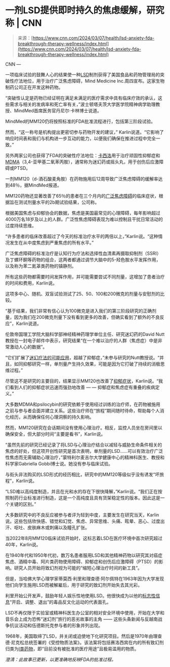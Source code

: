 <!--yml

category: 未分类

date: 2024-05-27 14:42:12

-->

# 一剂LSD提供即时持久的焦虑缓解，研究称 | CNN

> 来源：[https://www.cnn.com/2024/03/07/health/lsd-anxiety-fda-breakthrough-therapy-wellness/index.html](https://www.cnn.com/2024/03/07/health/lsd-anxiety-fda-breakthrough-therapy-wellness/index.html)

CNN —

一项临床试验的鼓舞人心的结果使一种[LSD](https://www.cnn.com/2020/02/27/health/lsd-overdoses-case-studies-wellness/index.html)制剂获得了美国食品和药物管理局的突破性疗法地位，用于治疗广泛焦虑障碍，Mind Medicine Inc.周四宣布。这家生物制药公司正在开发这种药物。

“突破性认定是药物已经证明在满足未满足的医疗需求中具有临床疗效的承认，这些需求与相关的发病率和死亡率有关，”波士顿塔夫茨大学医学院精神病学助理教授、MindMed首席医务官丹尼尔·卡林博士说道。

MindMed的MM120仍将按照标准的FDA批准流程进行，包括第三阶段试验。

然而，“这一称号是机构提出更密切参与药物开发的建议，” Karlin说道。“它影响了响应时间表和我们与机构进一步互动的能力，以便我们确保在推进过程中完全一致。”

另外两家公司也获得了FDA的突破性疗法地位：[卡西洛](https://compasspathways.com/compass-pathways-receives-fda-breakthrough-therapy-designation-for-psilocybin-therapy-for-treatment-resistant-depression/)用于治疗顽固性抑郁症和[MDMA](https://maps.org/news/media/press-release-fda-grants-breakthrough-therapy-designation-for-mdma-assisted-psychotherapy-for-ptsd-agrees-on-special-protocol-assessment-for-phase-3-trials/)（3,4-亚甲基二氧苯丙胺），通常称为迷幻药或摇头丸，用于创伤后应激障碍或PTSD。

一剂MM120（d-酒石酸麦角胺）在药物施用后12周导致广泛焦虑障碍的缓解率达到48％，据MindMed报道。

MM120药物还显著改善了65％的患者在三个月内的[广泛焦虑障碍](https://www.cnn.com/2022/04/01/health/social-anxiety-cognitive-behavioral-therapy-benefits-wellness/index.html)的临床症状，根据旨在测试剂量水平的2b期试验结果，公司称。

根据美国焦虑与抑郁协会的数据，焦虑是美国最常见的心理障碍，每年影响超过4000万名18岁及以上的人群。广泛性焦虑障碍表现为难以控制且干扰日常活动的过度持续思维。

“许多患者的临床改善超过了今天的标准治疗水平的两倍以上，”Karlin说。“这种情况发生在从中度焦虑到严重焦虑的所有水平。”

广泛焦虑障碍的标准治疗是认知行为疗法和选择性血清素再摄取抑制剂（SSRI）及丁螺环酮等药物的组合，这两者都通过调节大脑中的5-羟色胺水平发挥作用，以及称为苯二氮䓬类药物的镇静剂。

所有这些药物都需要时间发挥作用，并可能需要尝试不同剂量，这增加了患者治疗的时间和费用，Karlin说。

这项多中心、随机、双盲试验测试了25、50、100和200微克的剂量与安慰剂的比较。

“基于结果，我们非常有信心认为100微克是进入我们的第三阶段研究的正确剂量，因为我们在200微克剂量下没有看到更多的改善，但确实看到了额外的不良反应”，Karlin说道。

伦敦帝国理工学院大脑科学部神经精神药理学单位主任、研究迷幻药的David Nutt教授在一封电子邮件中表示，研究结果“在一个难以治疗的人群（焦虑症）中是非常激动人心的数据”。

“它们扩展了[迷幻疗法的可能应用](https://www.cnn.com/2020/01/24/health/goop-psychedelics-wellness/index.html)，超越了抑郁症，”未参与研究的Nutt教授说。“并且，如同抑郁研究一样，单剂量产生持久效果，可能是因为它打破了持续的消极思维过程。”

尽管这不是研究的主要目的，结果显示MM120也改善了[抑郁症状](https://www.cnn.com/videos/health/2023/06/14/magic-mushroom-david-culver-ron-2-actws-vpx.cnn)，Karlin说。“我们看到人们的抑郁症状迅速而强劲地改善 — — 抑郁症和焦虑症有重叠的疾病定义。”

大多数MDMA和psilocybin的研究依赖于使用经过训练的治疗师，在药物被施用之前与参与者会面并建立关系。这些治疗师在“旅程”期间随时待命，帮助每个人消化经历，从而确保任何心理洞察的持久影响。

然而，MM120研究在会话期间没有使用心理治疗。相反，监控人员坐在房间里以确保安全，但大部分时间“主要是看书”，Karlin说。

“虽然先前的研究已经记录了将LSD与心理治疗结合以减轻与威胁生命条件相关的焦虑的好处，但这项开创性研究是首次表明，单剂量的LSD……可以有效治疗广泛性焦虑而无需辅助心理治疗，”蒙特利尔麦吉尔大学健康中心的精神科医生、教授和科学家Gabriella Gobbi博士说。她没有参与临床试验。

与街头非法购买的LSD形式的经历相比，研究中的MM120等级似乎没有诱发“坏旅程”，Karlin说。

“LSD难以高纯度制造，并且在光和水的存在下很快降解，”Karlin说。“我们正在按照制药行业标准进行制造，这是一个高纯度且具有货架稳定性的版本。因此这是一个关键的区别。”

大多数研究中的不良反应被参与者评为轻到中度，主要发生在研究当天，Karlin说。这些包括欣快感、错觉和幻觉、焦虑、异常思维、头痛、眩晕、恶心、过度出汗、呕吐、皮肤麻木或刺痛以及瞳孔扩张。

当2022年8月MM120临床试验开始时，这标志着LSD在医疗环境中首次研究超过40年，Karlin说。

在1940年代和1950年代初，数万名患者服用LSD和其他精神药物以研究其对癌症焦虑、酒精中毒、阿片类药物使用障碍、抑郁症和创伤后应激障碍（PTSD）的影响。研究人员开始将致幻剂视为可能的“缩短心理治疗时间的新工具”。

但是，当哈佛大学心理学家蒂莫西·利里和理查德·阿尔佩特在1963年因为大学发现他们向学生施用LSD而被解雇后，用于研究的致幻剂开始失去其光彩。

利里开始公开发声，鼓励年轻人娱乐性地使用LSD。他很快成为以他的[标志性信息](https://www.youtube.com/watch?v=LTCxINKT7l4)“开启、调整、退出”的毒品反文化运动的代表面孔。

LSD不再仅限于实验室或精神科医生办公室的相对安全环境中使用，开始在大学和音乐会上成为恐怖“迷幻剂”旅行的恶劣故事的主角 —— 这些头条新闻与反越南战争抗议活动和伍德斯托克参与者的形象并列出现。

1968年，美国取缔了LSD，并关闭或迫使地下化研究项目。然后是1970年由理查德·尼克松总统签署的《受控物质法案》。该法案将包括赛洛西宾在内的所有致幻剂归类为[I类药物](https://www.dea.gov/drug-scheduling)，即“目前没有被批准的医疗用途”且极易滥用的物质。

*澄清：此故事已更新，以更准确地反映FDA的批准过程。*
